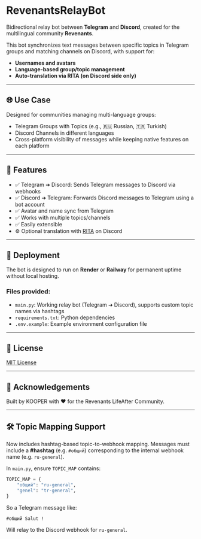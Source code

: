 # RevenantsRelayBot

Bidirectional relay bot between **Telegram** and **Discord**, created for the multilingual community **Revenants**.

This bot synchronizes text messages between specific topics in Telegram groups and matching channels on Discord, with support for:

* **Usernames and avatars**
* **Language-based group/topic management**
* **Auto-translation via RITA (on Discord side only)**

---

## 🌐 Use Case

Designed for communities managing multi-language groups:

* Telegram Groups with Topics (e.g., 🇷🇺 Russian, 🇹🇷 Turkish)
* Discord Channels in different languages
* Cross-platform visibility of messages while keeping native features on each platform

---

## 🔧 Features

* ✅ Telegram ➔ Discord: Sends Telegram messages to Discord via webhooks
* ✅ Discord ➔ Telegram: Forwards Discord messages to Telegram using a bot account
* ✅ Avatar and name sync from Telegram
* ✅ Works with multiple topics/channels
* ✅ Easily extensible
* ⚙️ Optional translation with [RITA](https://discord.bots.gg/bots/706406664205623316) on Discord

---

## 🚀 Deployment

The bot is designed to run on **Render** or **Railway** for permanent uptime without local hosting.

### Files provided:

* `main.py`: Working relay bot (Telegram ➔ Discord), supports custom topic names via hashtags
* `requirements.txt`: Python dependencies
* `.env.example`: Example environment configuration file

---

## 📜 License

[MIT License](LICENSE)

---

## 🤝 Acknowledgements

Built by KOOPER with ❤️ for the Revenants LifeAfter Community.

---

## 🛠️ Topic Mapping Support

Now includes hashtag-based topic-to-webhook mapping. Messages must include a **#hashtag** (e.g. `#общий`) corresponding to the internal webhook name (e.g. `ru-general`).

In `main.py`, ensure `TOPIC_MAP` contains:

```python
TOPIC_MAP = {
    "общий": "ru-general",
    "genel": "tr-general",
}
```

So a Telegram message like:

```
#общий Salut !
```

Will relay to the Discord webhook for `ru-general`.
